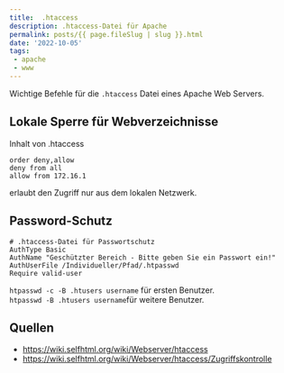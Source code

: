 ```yaml
---
title:  .htaccess
description: .htaccess-Datei für Apache
permalink: posts/{{ page.fileSlug | slug }}.html
date: '2022-10-05'
tags: 
 - apache
 - www
---
```


Wichtige Befehle für die `.htaccess` Datei eines Apache Web Servers.

## Lokale Sperre für Webverzeichnisse

Inhalt von .htaccess

	order deny,allow
	deny from all
	allow from 172.16.1

erlaubt den Zugriff nur aus dem lokalen Netzwerk.

## Password-Schutz

	# .htaccess-Datei für Passwortschutz
	AuthType Basic
	AuthName "Geschützter Bereich - Bitte geben Sie ein Passwort ein!"
	AuthUserFile /Individueller/Pfad/.htpasswd
	Require valid-user

`htpasswd -c -B .htusers username` für ersten Benutzer.<br>
`htpasswd -B .htusers username`für weitere Benutzer.

## Quellen

 - <https://wiki.selfhtml.org/wiki/Webserver/htaccess>
 - <https://wiki.selfhtml.org/wiki/Webserver/htaccess/Zugriffskontrolle>

